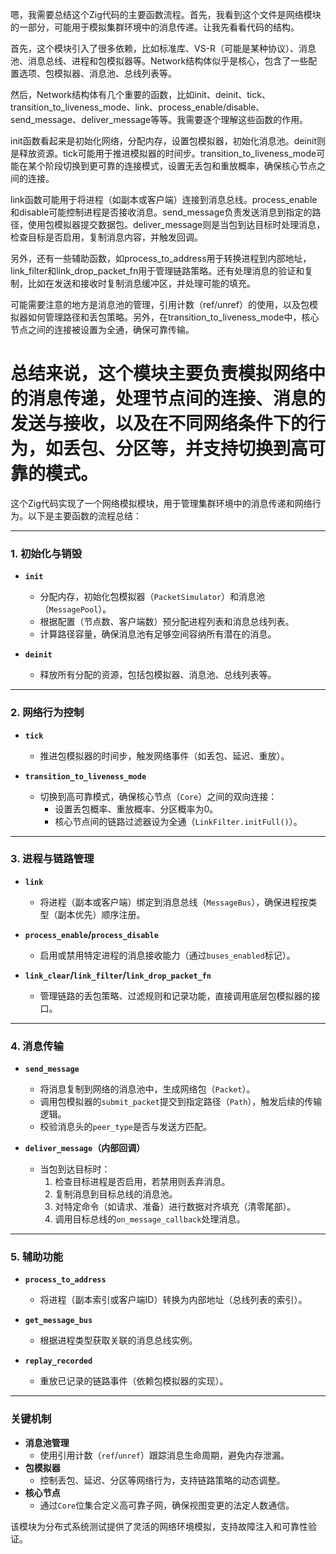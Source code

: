 嗯，我需要总结这个Zig代码的主要函数流程。首先，我看到这个文件是网络模块的一部分，可能用于模拟集群环境中的消息传递。让我先看看代码的结构。

首先，这个模块引入了很多依赖，比如标准库、VS-R（可能是某种协议）、消息池、消息总线、进程和包模拟器等。Network结构体似乎是核心，包含了一些配置选项、包模拟器、消息池、总线列表等。

然后，Network结构体有几个重要的函数，比如init、deinit、tick、transition_to_liveness_mode、link、process_enable/disable、send_message、deliver_message等等。我需要逐个理解这些函数的作用。

init函数看起来是初始化网络，分配内存，设置包模拟器，初始化消息池。deinit则是释放资源。tick可能用于推进模拟器的时间步。transition_to_liveness_mode可能在某个阶段切换到更可靠的连接模式，设置无丢包和重放概率，确保核心节点之间的连接。

link函数可能用于将进程（如副本或客户端）连接到消息总线。process_enable和disable可能控制进程是否接收消息。send_message负责发送消息到指定的路径，使用包模拟器提交数据包。deliver_message则是当包到达目标时处理消息，检查目标是否启用，复制消息内容，并触发回调。

另外，还有一些辅助函数，如process_to_address用于转换进程到内部地址，link_filter和link_drop_packet_fn用于管理链路策略。还有处理消息的验证和复制，比如在发送和接收时复制消息缓冲区，并处理可能的填充。

可能需要注意的地方是消息池的管理，引用计数（ref/unref）的使用，以及包模拟器如何管理路径和丢包策略。另外，在transition_to_liveness_mode中，核心节点之间的连接被设置为全通，确保可靠传输。

总结来说，这个模块主要负责模拟网络中的消息传递，处理节点间的连接、消息的发送与接收，以及在不同网络条件下的行为，如丢包、分区等，并支持切换到高可靠的模式。
================================================
这个Zig代码实现了一个网络模拟模块，用于管理集群环境中的消息传递和网络行为。以下是主要函数的流程总结：

---

### **1. 初始化与销毁**
- **`init`**  
  - 分配内存，初始化包模拟器（`PacketSimulator`）和消息池（`MessagePool`）。  
  - 根据配置（节点数、客户端数）预分配进程列表和消息总线列表。  
  - 计算路径容量，确保消息池有足够空间容纳所有潜在的消息。  

- **`deinit`**  
  - 释放所有分配的资源，包括包模拟器、消息池、总线列表等。

---

### **2. 网络行为控制**
- **`tick`**  
  - 推进包模拟器的时间步，触发网络事件（如丢包、延迟、重放）。  

- **`transition_to_liveness_mode`**  
  - 切换到高可靠模式，确保核心节点（`Core`）之间的双向连接：  
    - 设置丢包概率、重放概率、分区概率为0。  
    - 核心节点间的链路过滤器设为全通（`LinkFilter.initFull()`）。  

---

### **3. 进程与链路管理**
- **`link`**  
  - 将进程（副本或客户端）绑定到消息总线（`MessageBus`），确保进程按类型（副本优先）顺序注册。  

- **`process_enable`/`process_disable`**  
  - 启用或禁用特定进程的消息接收能力（通过`buses_enabled`标记）。  

- **`link_clear`/`link_filter`/`link_drop_packet_fn`**  
  - 管理链路的丢包策略、过滤规则和记录功能，直接调用底层包模拟器的接口。  

---

### **4. 消息传输**
- **`send_message`**  
  - 将消息复制到网络的消息池中，生成网络包（`Packet`）。  
  - 调用包模拟器的`submit_packet`提交到指定路径（`Path`），触发后续的传输逻辑。  
  - 校验消息头的`peer_type`是否与发送方匹配。  

- **`deliver_message`（内部回调）**  
  - 当包到达目标时：  
    1. 检查目标进程是否启用，若禁用则丢弃消息。  
    2. 复制消息到目标总线的消息池。  
    3. 对特定命令（如请求、准备）进行数据对齐填充（清零尾部）。  
    4. 调用目标总线的`on_message_callback`处理消息。  

---

### **5. 辅助功能**
- **`process_to_address`**  
  - 将进程（副本索引或客户端ID）转换为内部地址（总线列表的索引）。  

- **`get_message_bus`**  
  - 根据进程类型获取关联的消息总线实例。  

- **`replay_recorded`**  
  - 重放已记录的链路事件（依赖包模拟器的实现）。  

---

### **关键机制**
- **消息池管理**  
  - 使用引用计数（`ref`/`unref`）跟踪消息生命周期，避免内存泄漏。  
- **包模拟器**  
  - 控制丢包、延迟、分区等网络行为，支持链路策略的动态调整。  
- **核心节点**  
  - 通过`Core`位集合定义高可靠子网，确保视图变更的法定人数通信。  

该模块为分布式系统测试提供了灵活的网络环境模拟，支持故障注入和可靠性验证。